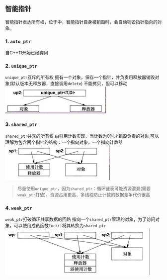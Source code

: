 ## 智能指针
智能指针表达所有权，位于<memory>中，智能指针自身被销毁时，会自动销毁指针指向的对象。
### 1. `auto_ptr`
自C++11开始已经弃用
### 2. `unique_ptr`
`unique_ptr`互斥的所有权
拥有一个对象，保存一个指针，并负责用释放器销毁对象(默认版本无释放器，直接调用`delete`)
不能拷贝，但可以移动
![20190911151835.png](https://raw.githubusercontent.com/itisl/Pic_Bed/master/img/20190911151835.png)


### 3. `shared_ptr`


`shared_ptr`共享的所有权
由引用计数实现，当计数为0时才销毁负责的对象
可以理解为包含两个指针的结构：一个指向对象，一个指向计数器
![20190911151848.png](https://raw.githubusercontent.com/itisl/Pic_Bed/master/img/20190911151848.png)
> 尽量使用`unique_ptr`，因为`shared_ptr`：循环链表可能资源泄漏(需要`weak_ptr`打破)、资源占用更高、多线程防止计数的数据竞争代价很高

### 4. `weak_ptr`
`weak_ptr`打破循环共享数据的回路
指向一个`shared_ptr`管理的对象，为了访问对象，可以使用成员函数`lock()`将其转换为`shared_ptr`
![20190911152008.png](https://raw.githubusercontent.com/itisl/Pic_Bed/master/img/20190911152008.png)